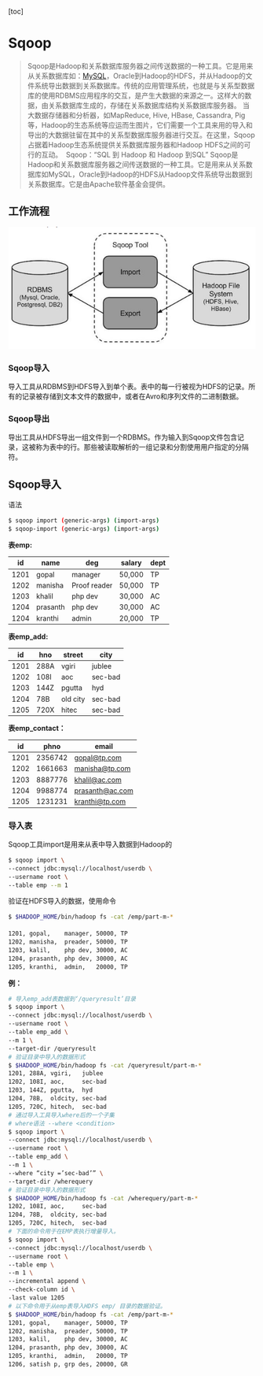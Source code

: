 [toc]

# Sqoop

>​			Sqoop是Hadoop和关系数据库服务器之间传送数据的一种工具。它是用来从关系数据库如：[MySQL](http://www.yiibai.com/mysql/)，Oracle到Hadoop的HDFS，并从Hadoop的文件系统导出数据到关系数据库。
>   ​			传统的应用管理系统，也就是与关系型数据库的使用RDBMS应用程序的交互，是产生大数据的来源之一。这样大的数据，由关系数据库生成的，存储在关系数据库结构关系数据库服务器。
>  当大数据存储器和分析器，如MapReduce, Hive, HBase, Cassandra, Pig等，Hadoop的生态系统等应运而生图片，它们需要一个工具来用的导入和导出的大数据驻留在其中的关系型数据库服务器进行交互。在这里，Sqoop占据着Hadoop生态系统提供关系数据库服务器和Hadoop HDFS之间的可行的互动。
>  ​			Sqoop：“SQL 到 Hadoop 和 Hadoop 到SQL”
>  ​			Sqoop是Hadoop和关系数据库服务器之间传送数据的一种工具。它是用来从关系数据库如MySQL，Oracle到Hadoop的HDFS从Hadoop文件系统导出数据到关系数据库。它是由Apache软件基金会提供。

## 工作流程

![image-20220509185513960](Sqoop学习.assets/image-20220509185513960.png)

### Sqoop导入

导入工具从RDBMS到HDFS导入到单个表。表中的每一行被视为HDFS的记录。所有的记录被存储到文本文件的数据中，或者在Avro和序列文件的二进制数据。

### Sqoop导出

导出工具从HDFS导出一组文件到一个RDBMS。作为输入到Sqoop文件包含记录，这被称为表中的行。那些被读取解析的一组记录和分割使用用户指定的分隔符。

## Sqoop导入

语法

```bash 
$ sqoop import (generic-args) (import-args)  
$ sqoop-import (generic-args) (import-args)
```

**表emp:**

| id   | name     | deg          | salary | dept |
| ---- | -------- | ------------ | ------ | ---- |
| 1201 | gopal    | manager      | 50,000 | TP   |
| 1202 | manisha  | Proof reader | 50,000 | TP   |
| 1203 | khalil   | php dev      | 30,000 | AC   |
| 1204 | prasanth | php dev      | 30,000 | AC   |
| 1204 | kranthi  | admin        | 20,000 | TP   |

**表emp_add:**

| id   | hno  | street   | city    |
| ---- | ---- | -------- | ------- |
| 1201 | 288A | vgiri    | jublee  |
| 1202 | 108I | aoc      | sec-bad |
| 1203 | 144Z | pgutta   | hyd     |
| 1204 | 78B  | old city | sec-bad |
| 1205 | 720X | hitec    | sec-bad |

**表emp_contact：**

| id   | phno    | email           |
| ---- | ------- | --------------- |
| 1201 | 2356742 | gopal@tp.com    |
| 1202 | 1661663 | manisha@tp.com  |
| 1203 | 8887776 | khalil@ac.com   |
| 1204 | 9988774 | prasanth@ac.com |
| 1205 | 1231231 | kranthi@tp.com  |

### 导入表

Sqoop工具import是用来从表中导入数据到Hadoop的

```bash
$ sqoop import \
--connect jdbc:mysql://localhost/userdb \
--username root \
--table emp --m 1
```

验证在HDFS导入的数据，使用命令

```bash
$ $HADOOP_HOME/bin/hadoop fs -cat /emp/part-m-*

1201, gopal,    manager, 50000, TP
1202, manisha,  preader, 50000, TP
1203, kalil,    php dev, 30000, AC
1204, prasanth, php dev, 30000, AC
1205, kranthi,  admin,   20000, TP
```

**例：**

```bash
# 导入emp_add表数据到‘/queryresult’目录
$ sqoop import \
--connect jdbc:mysql://localhost/userdb \
--username root \
--table emp_add \
--m 1 \
--target-dir /queryresult
# 验证目录中导入的数据形式
$ $HADOOP_HOME/bin/hadoop fs -cat /queryresult/part-m-*
1201, 288A, vgiri,   jublee
1202, 108I, aoc,     sec-bad
1203, 144Z, pgutta,  hyd
1204, 78B,  oldcity, sec-bad
1205, 720C, hitech,  sec-bad
# 通过导入工具导入where后的一个子集
# where语法 --where <condition>
$ sqoop import \
--connect jdbc:mysql://localhost/userdb \
--username root \
--table emp_add \
--m 1 \
--where “city =’sec-bad’” \
--target-dir /wherequery
# 验证目录中导入的数据形式
$ $HADOOP_HOME/bin/hadoop fs -cat /wherequery/part-m-*
1202, 108I, aoc,     sec-bad
1204, 78B,  oldcity, sec-bad
1205, 720C, hitech,  sec-bad
# 下面的命令用于在EMP表执行增量导入。
$ sqoop import \
--connect jdbc:mysql://localhost/userdb \
--username root \
--table emp \
--m 1 \
--incremental append \
--check-column id \
-last value 1205
# 以下命令用于从emp表导入HDFS emp/ 目录的数据验证。
$ $HADOOP_HOME/bin/hadoop fs -cat /emp/part-m-*
1201, gopal,    manager, 50000, TP
1202, manisha,  preader, 50000, TP
1203, kalil,    php dev, 30000, AC
1204, prasanth, php dev, 30000, AC
1205, kranthi,  admin,   20000, TP
1206, satish p, grp des, 20000, GR
```

